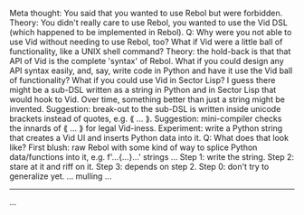 Meta thought: You said that you wanted to use Rebol but were forbidden.  Theory: You didn't really care to use Rebol, you wanted to use the Vid DSL (which happened to be implemented in Rebol).  Q: Why were you not able to use Vid without needing to use Rebol, too?  What if Vid were a little ball of functionality, like a UNIX shell command?  Theory: the hold-back is that that API of Vid is the complete 'syntax' of Rebol.  What if you could design any API syntax easily, and, say, write code in Python and have it use the Vid ball of functionality?  What if you could use Vid in Sector Lisp?  I guess there might be a sub-DSL written as a string in Python and in Sector Lisp that would hook to Vid.  Over time, something better than just a string might be invented.  Suggestion: break-out to the sub-DSL is written inside unicode brackets instead of quotes, e.g. ⟪ ... ⟫.  Suggestion: mini-compiler checks the innards of ⟪ ... ⟫ for legal Vid-iness.  Experiment: write a Python string that creates a Vid UI and inserts Python data into it.  Q: What does that look like?  First blush: raw Rebol with some kind of way to splice Python data/functions into it, e.g. f'...{...}...' strings ... Step 1: write the string.  Step 2: stare at it and riff on it. Step 3: depends on step 2. Step 0: don't try to generalize yet. ... mulling ...

---

<cell onclick="generate () | [A1][C3]">...</cell>
